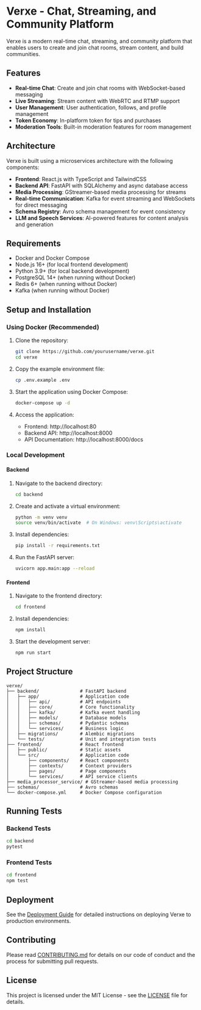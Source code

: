 # Verxe - Chat, Streaming, and Community Platform

Verxe is a modern real-time chat, streaming, and community platform that enables users to create and join chat rooms, stream content, and build communities.

## Features

- **Real-time Chat**: Create and join chat rooms with WebSocket-based messaging
- **Live Streaming**: Stream content with WebRTC and RTMP support
- **User Management**: User authentication, follows, and profile management
- **Token Economy**: In-platform token for tips and purchases
- **Moderation Tools**: Built-in moderation features for room management

## Architecture

Verxe is built using a microservices architecture with the following components:

- **Frontend**: React.js with TypeScript and TailwindCSS
- **Backend API**: FastAPI with SQLAlchemy and async database access
- **Media Processing**: GStreamer-based media processing for streams
- **Real-time Communication**: Kafka for event streaming and WebSockets for direct messaging
- **Schema Registry**: Avro schema management for event consistency
- **LLM and Speech Services**: AI-powered features for content analysis and generation

## Requirements

- Docker and Docker Compose
- Node.js 16+ (for local frontend development)
- Python 3.9+ (for local backend development)
- PostgreSQL 14+ (when running without Docker)
- Redis 6+ (when running without Docker)
- Kafka (when running without Docker)

## Setup and Installation

### Using Docker (Recommended)

1. Clone the repository:
   ```bash
   git clone https://github.com/yourusername/verxe.git
   cd verxe
   ```

2. Copy the example environment file:
   ```bash
   cp .env.example .env
   ```

3. Start the application using Docker Compose:
   ```bash
   docker-compose up -d
   ```

4. Access the application:
   - Frontend: http://localhost:80
   - Backend API: http://localhost:8000
   - API Documentation: http://localhost:8000/docs

### Local Development

#### Backend

1. Navigate to the backend directory:
   ```bash
   cd backend
   ```

2. Create and activate a virtual environment:
   ```bash
   python -m venv venv
   source venv/bin/activate  # On Windows: venv\Scripts\activate
   ```

3. Install dependencies:
   ```bash
   pip install -r requirements.txt
   ```

4. Run the FastAPI server:
   ```bash
   uvicorn app.main:app --reload
   ```

#### Frontend

1. Navigate to the frontend directory:
   ```bash
   cd frontend
   ```

2. Install dependencies:
   ```bash
   npm install
   ```

3. Start the development server:
   ```bash
   npm run start
   ```

## Project Structure

```
verxe/
├── backend/               # FastAPI backend
│   ├── app/               # Application code
│   │   ├── api/           # API endpoints
│   │   ├── core/          # Core functionality
│   │   ├── kafka/         # Kafka event handling
│   │   ├── models/        # Database models
│   │   ├── schemas/       # Pydantic schemas
│   │   └── services/      # Business logic
│   ├── migrations/        # Alembic migrations
│   └── tests/             # Unit and integration tests
├── frontend/              # React frontend
│   ├── public/            # Static assets
│   └── src/               # Application code
│       ├── components/    # React components
│       ├── contexts/      # Context providers
│       ├── pages/         # Page components
│       └── services/      # API service clients
├── media_processor_service/ # GStreamer-based media processing
├── schemas/               # Avro schemas
└── docker-compose.yml     # Docker Compose configuration
```

## Running Tests

### Backend Tests

```bash
cd backend
pytest
```

### Frontend Tests

```bash
cd frontend
npm test
```

## Deployment

See the [Deployment Guide](docs/deployment.md) for detailed instructions on deploying Verxe to production environments.

## Contributing

Please read [CONTRIBUTING.md](CONTRIBUTING.md) for details on our code of conduct and the process for submitting pull requests.

## License

This project is licensed under the MIT License - see the [LICENSE](LICENSE) file for details.


